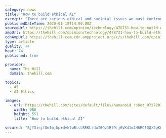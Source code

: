 ```yaml
---
category: news
title: "How to build ethical AI"
excerpt: "There are serious ethical and societal issues we must confront quickly."
publishedDateTime: 2020-01-18T14:00:00Z
sourceUrl: https://thehill.com/opinion/technology/478731-how-to-build-ethical-artificial-intelligence
ampUrl: https://thehill.com/opinion/technology/478731-how-to-build-ethical-artificial-intelligence?amp
cdnAmpUrl: https://thehill-com.cdn.ampproject.org/c/s/thehill.com/opinion/technology/478731-how-to-build-ethical-artificial-intelligence?amp
type: article
quality: 74
heat: 74
published: true

provider:
  name: The Hill
  domain: thehill.com

topics:
  - AI
  - AI Ethics

images:
  - url: https://thehill.com/sites/default/files/humanoid_robot_07272018_1_0.jpg
    width: 980
    height: 551
    title: "How to build ethical AI"

secured: "BjY3isjf8o1mjkp+dvk7wRlsLRBKLzdwI6Oz1Rt9ij6VKd1u4H6EC5QQz2gKQ/PG79XfixPrxXSCgP3FiT0v3eYWfphBAirP+1K9O6eGBmfDvDtpzLcY2eCt/dTAQq0o9AaCpr1O35zRxZw84HrzPkutB10Fe0r3wOoUqTCefGTnHGDVGjfbufXoYX791tqv6VnquAtAWjmm7pAC9xWcQekfH/VB4IY3hzIVfNSjH9vPBvwGNg2apoiEO2wR+1uVyeicLwrsErXrAdeqBqc7bkxd7s4aNh37cmpNF6Liz0Oqe6cfZvGL2hCWyEZR/qM67WPETtMC0J/vxNFm1jF+vqXHJykFQeBr3z0WkwVM2gTPaaol+v+Zq1vH38YxTogA+fCiKIyAvJzqiuDw8CuQHZSpk+DnrhK6EV2SB8iCYdlHgbc8tKlez7UrvvbgXX1gDbNEFhcMIPA0T42/HhX8Aw==;QxGK3/hG9PxlqOxWwG6rsA=="
---
```


